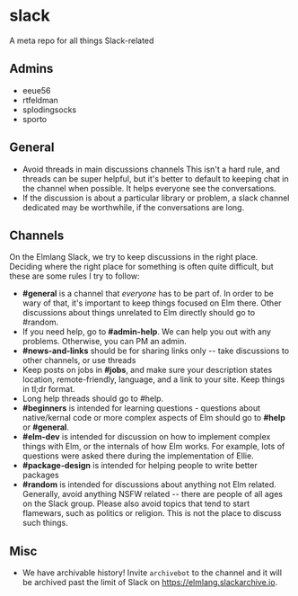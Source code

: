 # slack
A meta repo for all things Slack-related


## Admins

- eeue56
- rtfeldman
- splodingsocks
- sporto


## General

- Avoid threads in main discussions channels This isn't a hard rule, and threads can be super helpful, but it's better to default to keeping chat in the channel when possible. It helps everyone see the conversations.
- If the discussion is about a particular library or problem, a slack channel dedicated may be worthwhile, if the conversations are long.

## Channels

On the Elmlang Slack, we try to keep discussions in the right place. Deciding where the right place for something is often quite difficult, but these are some rules I try to follow:

- **#general** is a channel that _everyone_ has to be part of. In order to be wary of that, it's important to keep things focused on Elm there. Other discussions about things unrelated to Elm directly should go to #random.
- If you need help, go to **#admin-help**. We can help you out with any problems. Otherwise, you can PM an admin.
- **#news-and-links** should be for sharing links only -- take discussions to other channels, or use threads 
- Keep posts on jobs in **#jobs**, and make sure your description states location, remote-friendly, language, and a link to your site. Keep things in tl;dr format.
- Long help threads should go to #help. 
- **#beginners** is intended for learning questions - questions about native/kernal code or more complex aspects of Elm should go to **#help** or **#general**.
- **#elm-dev** is intended for discussion on how to implement complex things with Elm, or the internals of how Elm works. For example, lots of questions were asked there during the implementation of Ellie. 
- **#package-design** is intended for helping people to write better packages
- **#random** is intended for discussions about anything not Elm related. Generally, avoid anything NSFW related -- there are people of all ages on the Slack group. Please also avoid topics that tend to start flamewars, such as politics or religion. This is not the place to discuss such things.

## Misc
- We have archivable history! Invite `archivebot` to the channel and it will be archived past the limit of Slack on https://elmlang.slackarchive.io.
